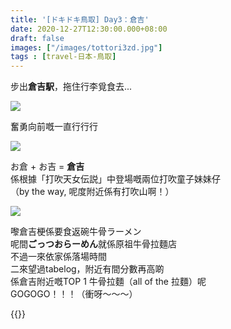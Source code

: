 ```yaml
---
title: '[ドキドキ鳥取] Day3：倉吉'
date: 2020-12-27T12:30:00.000+08:00
draft: false
images: ["/images/tottori3zd.jpg"]
tags : [travel-日本-鳥取]
---
```


步出**倉吉駅**，拖住行李覓食去...

![](/images/tottori3zd1.jpg)

奮勇向前嘅一直行行行  

![](/images/tottori3zd.jpg)

お倉 + お吉 = **倉吉**  
係根據「打吹天女伝説」中登場嘅兩位打吹童子妹妹仔  
（by the way, 呢度附近係有打吹山啊！）  

![](/images/tottori3zd2.jpg)

嚟倉吉梗係要食返碗牛骨ラーメン  
呢間**ごっつおらーめん**就係原祖牛骨拉麵店    
不過一來依家係落場時間  
二來望過tabelog，附近有間分數再高啲    
係倉吉附近嘅TOP 1 牛骨拉麵（all of the 拉麵）呢  
GOGOGO！！！（衝呀～～～）  
  
  
{{<tottori>}}  
